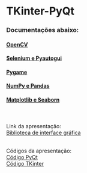 # TKinter-PyQt
### Documentações abaixo:<br>
  
#### [OpenCV](https://www.notion.so/OpenCV-24dec5266445801c95d5e7503836209b)

#### [Selenium e Pyautogui](https://www.notion.so/Selenium-e-Pyautogui-24dec526644580768dfaef03b330342d)

#### [Pygame](https://www.notion.so/Pygame-24dec526644580888801dbe0b389c16e)

#### [NumPy e Pandas](https://www.notion.so/NumPy-e-Pandas-24dec526644580ff94c5f10b05040b3a)

#### [Matplotlib e Seaborn](https://www.notion.so/Matplotlib-e-Seaborn-24dec526644580a79e5ac93dcc7c334b)
<br><br>
Link da apresentação:<br>
[Biblioteca de interface gráfica](https://www.canva.com/design/DAGvMqjirlI/GECfXSQWO0Ic7Zb6HbxfYw/edit)
<br><br>

Códigos da apresentação:<br>
[Código PyQt](PyQt_login.py) <br>
[Código TKinter](TKinter_login.py)
